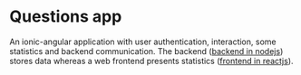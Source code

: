 # Questions app

An ionic-angular application with user authentication, interaction, some statistics and backend communication. The backend ([backend in nodejs](https://github.com/anfelbar/quesionsBackend)) stores data whereas a web frontend presents statistics ([frontend in reactjs](https://github.com/anfelbar/questionsWebApp)).
